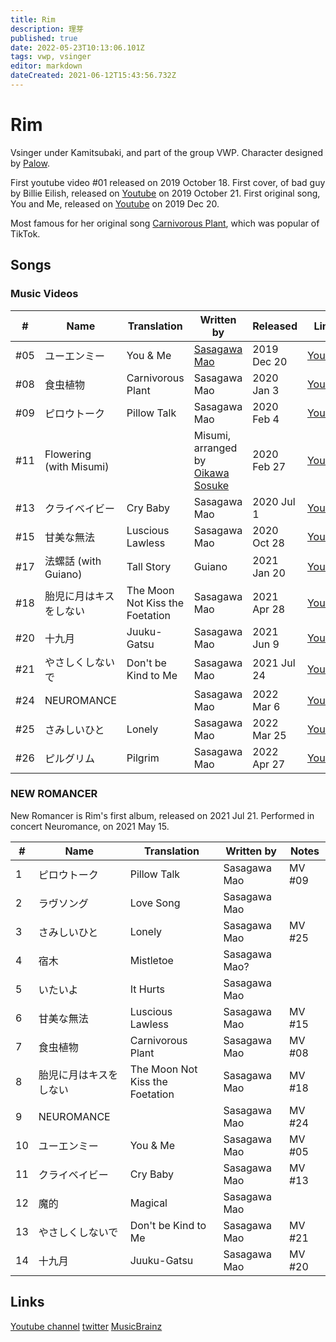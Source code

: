 ```yaml
---
title: Rim
description: 理芽
published: true
date: 2022-05-23T10:13:06.101Z
tags: vwp, vsinger
editor: markdown
dateCreated: 2021-06-12T15:43:56.732Z
---
```


# Rim

Vsinger under Kamitsubaki, and part of the group VWP. Character designed by [Palow](https://kamitsubakilore.com/en/company/other/sss#palow).

First youtube video #01 released on 2019 October 18. First cover, of bad guy by Billie Eilish, released on [Youtube](https://www.youtube.com/watch?v=pOSbdge6Y-8) on 2019 October 21. First original song, You and Me, released on [Youtube](https://www.youtube.com/watch?v=YZxHTW5sJu4) on 2019 Dec 20.

Most famous for her original song [Carnivorous Plant](https://www.youtube.com/watch?v=F9eCSWEJYjk), which was popular of TikTok.

## Songs

### Music Videos

| #   | Name                    | Translation       | Written by   | Released    | Links |
| --- | ----------------------- | ----------------- | ------------ | ----------- | ----- |
| #05 | ユーエンミー            | You & Me          | [Sasagawa Mao](/people/other/sasagawa-mao) | 2019 Dec 20 | [Youtube](https://www.youtube.com/watch?v=YZxHTW5sJu4) |
| #08 | 食虫植物                | Carnivorous Plant | Sasagawa Mao | 2020 Jan 3  | [Youtube](https://www.youtube.com/watch?v=F9eCSWEJYjk) |
| #09 | ピロウトーク            | Pillow Talk       | Sasagawa Mao | 2020 Feb 4  | [Youtube](https://www.youtube.com/watch?v=cUqQRAYEtKg) |
| #11 | Flowering (with Misumi) |                   | Misumi, arranged by [Oikawa Sosuke](/people/band-members/oikawa-sosuke) |2020 Feb 27 | [Youtube](https://www.youtube.com/watch?v=z1Nxc4UyQfQ) |
| #13 | クライベイビー          | Cry Baby          | Sasagawa Mao | 2020 Jul 1  | [Youtube](https://www.youtube.com/watch?v=OHvvN4XktQk) |
| #15 | 甘美な無法              | Luscious Lawless  | Sasagawa Mao | 2020 Oct 28 | [Youtube](https://www.youtube.com/watch?v=VIR94m89mk0) |
| #17 | 法螺話 (with Guiano)    | Tall Story        | Guiano       | 2021 Jan 20 | [Youtube](https://www.youtube.com/watch?v=EAW1zjldjO4) |
| #18 | 胎児に月はキスをしない  | The Moon Not Kiss the Foetation  | Sasagawa Mao | 2021 Apr 28 | [Youtube](https://www.youtube.com/watch?v=-dAz7Se-umM) |
| #20 | 十九月                  | Juuku-Gatsu       | Sasagawa Mao | 2021 Jun 9  | [Youtube](https://www.youtube.com/watch?v=EGhhBKr4OzY) |
| #21 | やさしくしないで        | Don't be Kind to Me              | Sasagawa Mao | 2021 Jul 24 | [Youtube](https://www.youtube.com/watch?v=nLFi_zEUXOs) |
| #24 | NEUROMANCE          |                  | Sasagawa Mao | 2022 Mar 6 | [Youtube](https://www.youtube.com/watch?v=LyTaD9pbI7M) |
| #25 | さみしいひと          | Lonely              | Sasagawa Mao | 2022 Mar 25 | [Youtube](https://www.youtube.com/watch?v=gr2pXdiAHsg) |
| #26 | ピルグリム          | Pilgrim              | Sasagawa Mao | 2022 Apr 27 | [Youtube](https://www.youtube.com/watch?v=RoZRMSIdZ6U) |

### NEW ROMANCER

New Romancer is Rim's first album, released on 2021 Jul 21. Performed in concert Neuromance, on 2021 May 15.

| #  | Name             | Translation         | Written by   | Notes  |
| -- | ---------------- | ------------------- | ------------ | ------ |
| 1  | ピロウトーク     | Pillow Talk         | Sasagawa Mao | MV #09 |
| 2  | ラヴソング       | Love Song           | Sasagawa Mao | |
| 3  | さみしいひと     | Lonely              | Sasagawa Mao | MV #25 |
| 4  | 宿木             | Mistletoe           | Sasagawa Mao?| |
| 5  | いたいよ         | It Hurts            | Sasagawa Mao | |
| 6  | 甘美な無法       | Luscious Lawless    | Sasagawa Mao | MV #15 |
| 7  | 食虫植物         | Carnivorous Plant   | Sasagawa Mao | MV #08 |
| 8  | 胎児に月はキスをしない | The Moon Not Kiss the Foetation | Sasagawa Mao | MV #18 |
| 9  | NEUROMANCE       |                     | Sasagawa Mao | MV #24 |
| 10 | ユーエンミー     | You & Me            | Sasagawa Mao | MV #05 |
| 11 | クライベイビー   | Cry Baby            | Sasagawa Mao | MV #13 |
| 12 | 魔的             | Magical             | Sasagawa Mao | |
| 13 | やさしくしないで | Don't be Kind to Me | Sasagawa Mao | MV #21 |
| 14 | 十九月           | Juuku-Gatsu         | Sasagawa Mao | MV #20 |

## Links
[Youtube channel](https://www.youtube.com/channel/UCfBkUgaJ6eqYA9_TX2cmq9A)
[twitter](https://twitter.com/RIM_virtual)
[MusicBrainz](https://musicbrainz.org/artist/a0481942-9b3c-4327-b955-7ea3304749a8)